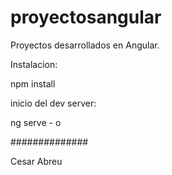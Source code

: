 # proyectosangular

Proyectos desarrollados en Angular.

Instalacion:

npm install

inicio del dev server:

ng serve - o


##############

Cesar Abreu
